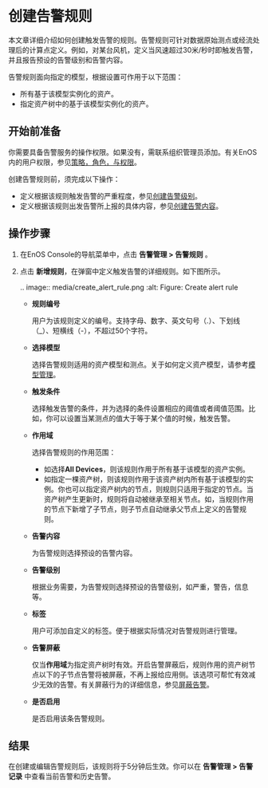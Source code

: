 # 创建告警规则

本文章详细介绍如何创建触发告警的规则。告警规则可针对数据原始测点或经流处理后的计算点定义。例如，对某台风机，定义当风速超过30米/秒时即触发告警，并且报告预设的告警级别和告警内容。

告警规则面向指定的模型，根据设置可作用于以下范围：

- 所有基于该模型实例化的资产。
- 指定资产树中的基于该模型实例化的资产。

## 开始前准备

你需要具备告警服务的操作权限。如果没有，需联系组织管理员添加。有关EnOS内的用户权限，参见[策略，角色，与权限](/docs/iam/zh_CN/latest/access_policy)。

创建告警规则前，须完成以下操作：
- 定义根据该规则触发告警的严重程度，参见[创建告警级别](create_alert_severity)。
- 定义根据该规则出发告警所上报的具体内容，参见[创建告警内容](create_alert_content)。

## 操作步骤

1. 在EnOS Console的导航菜单中，点击 **告警管理 > 告警规则** 。

2. 点击 **新增规则**，在弹窗中定义触发告警的详细规则。如下图所示。

   .. image:: media/create_alert_rule.png
      :alt: Figure: Create alert rule

   - **规则编号**
     
     用户为该规则定义的编号。支持字母、数字、英文句号（.）、下划线（_）、短横线（-），不超过50个字符。
  
   - **选择模型**

     选择告警规则适用的资产模型和测点。关于如何定义资产模型，请参考[模型管理](../model/model_overview)。

   - **触发条件**

     选择触发告警的条件，并为选择的条件设置相应的阈值或者阈值范围。比如，你可以设置当某测点的值大于等于某个值的时候，触发告警。

   - **作用域**

     选择告警规则的作用范围：
     - 如选择**All Devices**，则该规则作用于所有基于该模型的资产实例。
     - 如指定一棵资产树，则该规则作用于该资产树内所有基于该模型的实例。你也可以指定资产树内的节点，则规则只适用于指定的节点。当资产树产生更新时，规则将自动被继承至相关节点。如，当规则作用的节点下新增了子节点，则子节点自动继承父节点上定义的告警规则。

   - **告警内容**

     为告警规则选择预设的告警内容。

   - **告警级别**

      根据业务需要，为告警规则选择预设的告警级别，如严重，警告，信息等。
  
   - **标签**

      用户可添加自定义的标签。便于根据实际情况对告警规则进行管理。

   - **告警屏蔽**

     仅当**作用域**为指定资产树时有效。开启告警屏蔽后，规则作用的资产树节点以下的子节点告警将被屏蔽，不再上报给应用侧。该选项可帮忙有效减少无效的告警。有关屏蔽行为的详细信息，参见[屏蔽告警](masking_alert)。

   - **是否启用**

     是否启用该条告警规则。

## 结果

在创建或编辑告警规则后，该规则将于5分钟后生效。你可以在 **告警管理 > 告警记录** 中查看当前告警和历史告警。
